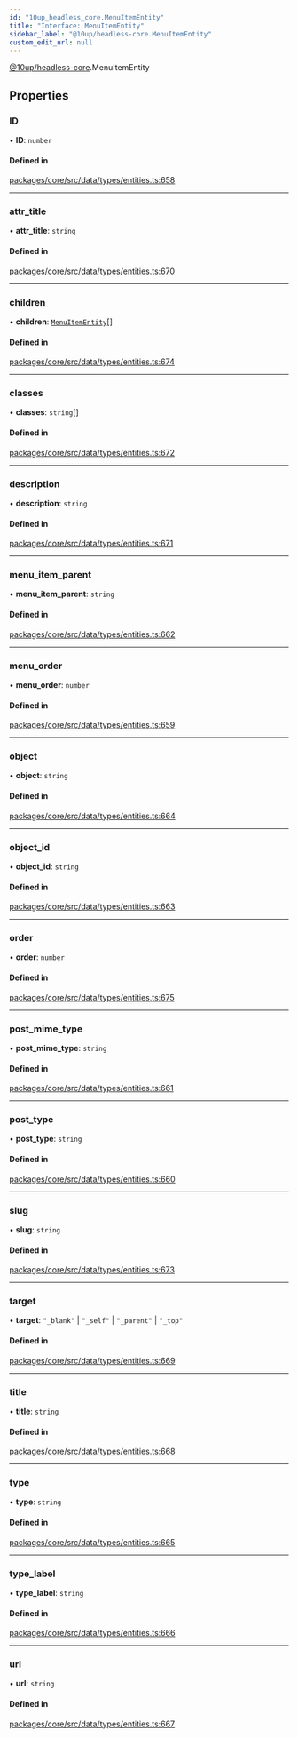 ```yaml
---
id: "10up_headless_core.MenuItemEntity"
title: "Interface: MenuItemEntity"
sidebar_label: "@10up/headless-core.MenuItemEntity"
custom_edit_url: null
---
```


[@10up/headless-core](../modules/10up_headless_core.md).MenuItemEntity

## Properties

### ID

• **ID**: `number`

#### Defined in

[packages/core/src/data/types/entities.ts:658](https://github.com/10up/headless/blob/2a6e2a0/packages/core/src/data/types/entities.ts#L658)

___

### attr\_title

• **attr\_title**: `string`

#### Defined in

[packages/core/src/data/types/entities.ts:670](https://github.com/10up/headless/blob/2a6e2a0/packages/core/src/data/types/entities.ts#L670)

___

### children

• **children**: [`MenuItemEntity`](10up_headless_core.MenuItemEntity.md)[]

#### Defined in

[packages/core/src/data/types/entities.ts:674](https://github.com/10up/headless/blob/2a6e2a0/packages/core/src/data/types/entities.ts#L674)

___

### classes

• **classes**: `string`[]

#### Defined in

[packages/core/src/data/types/entities.ts:672](https://github.com/10up/headless/blob/2a6e2a0/packages/core/src/data/types/entities.ts#L672)

___

### description

• **description**: `string`

#### Defined in

[packages/core/src/data/types/entities.ts:671](https://github.com/10up/headless/blob/2a6e2a0/packages/core/src/data/types/entities.ts#L671)

___

### menu\_item\_parent

• **menu\_item\_parent**: `string`

#### Defined in

[packages/core/src/data/types/entities.ts:662](https://github.com/10up/headless/blob/2a6e2a0/packages/core/src/data/types/entities.ts#L662)

___

### menu\_order

• **menu\_order**: `number`

#### Defined in

[packages/core/src/data/types/entities.ts:659](https://github.com/10up/headless/blob/2a6e2a0/packages/core/src/data/types/entities.ts#L659)

___

### object

• **object**: `string`

#### Defined in

[packages/core/src/data/types/entities.ts:664](https://github.com/10up/headless/blob/2a6e2a0/packages/core/src/data/types/entities.ts#L664)

___

### object\_id

• **object\_id**: `string`

#### Defined in

[packages/core/src/data/types/entities.ts:663](https://github.com/10up/headless/blob/2a6e2a0/packages/core/src/data/types/entities.ts#L663)

___

### order

• **order**: `number`

#### Defined in

[packages/core/src/data/types/entities.ts:675](https://github.com/10up/headless/blob/2a6e2a0/packages/core/src/data/types/entities.ts#L675)

___

### post\_mime\_type

• **post\_mime\_type**: `string`

#### Defined in

[packages/core/src/data/types/entities.ts:661](https://github.com/10up/headless/blob/2a6e2a0/packages/core/src/data/types/entities.ts#L661)

___

### post\_type

• **post\_type**: `string`

#### Defined in

[packages/core/src/data/types/entities.ts:660](https://github.com/10up/headless/blob/2a6e2a0/packages/core/src/data/types/entities.ts#L660)

___

### slug

• **slug**: `string`

#### Defined in

[packages/core/src/data/types/entities.ts:673](https://github.com/10up/headless/blob/2a6e2a0/packages/core/src/data/types/entities.ts#L673)

___

### target

• **target**: ``"_blank"`` \| ``"_self"`` \| ``"_parent"`` \| ``"_top"``

#### Defined in

[packages/core/src/data/types/entities.ts:669](https://github.com/10up/headless/blob/2a6e2a0/packages/core/src/data/types/entities.ts#L669)

___

### title

• **title**: `string`

#### Defined in

[packages/core/src/data/types/entities.ts:668](https://github.com/10up/headless/blob/2a6e2a0/packages/core/src/data/types/entities.ts#L668)

___

### type

• **type**: `string`

#### Defined in

[packages/core/src/data/types/entities.ts:665](https://github.com/10up/headless/blob/2a6e2a0/packages/core/src/data/types/entities.ts#L665)

___

### type\_label

• **type\_label**: `string`

#### Defined in

[packages/core/src/data/types/entities.ts:666](https://github.com/10up/headless/blob/2a6e2a0/packages/core/src/data/types/entities.ts#L666)

___

### url

• **url**: `string`

#### Defined in

[packages/core/src/data/types/entities.ts:667](https://github.com/10up/headless/blob/2a6e2a0/packages/core/src/data/types/entities.ts#L667)
